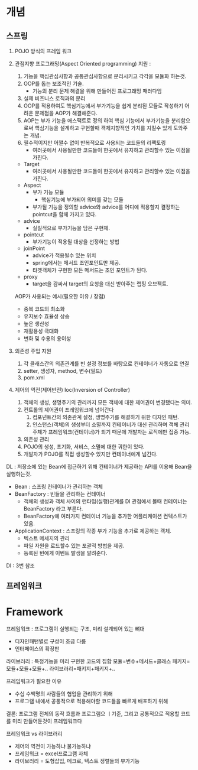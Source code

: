 개념
===

스프링
----

1. POJO 방식의 프레임 워크
2. 관점지향 프로그래밍(Aspect Oriented programming) 지원 :
    1. 기능을 핵심관심사항과 공통관심사항으로 분리시키고 각각을 모듈화 하는것.
    2. OOP를 돕는 보조적인 기술.
        - 기능의 분리 문제 해결을 위해 만들어진 프로그래밍 패러다임
    3. 실제 비즈니스 로직과의 분리
    4. OOP를 적용하여도 핵심기능에서 부가기능을 쉽게 분리된 모듈로 작성하기 어려운 문제점을 AOP가 해결해준다.
    5. AOP는 부가 기능을 애스팩트로 정의 하여 핵심 기능에서 부가기능을 분리함으로써 핵심기능을 설계하고 구현할때 객체지향적인 가치를 지킬수 있게 도와주는 개념.
    6. 필수적이지만 어쩔수 없이 반복적으로 사용되는 코드들의 리팩토링
        - 여러곳에서 사용될만한 코드들이 한곳에서 유지하고 관리할수 있는 이점을 가진다.
    - Target
        - 여러곳에서 사용될만한 코드들이 한곳에서 유지하고 관리할수 있는 이점을 가진다.
    - Aspect
        - 부가 기능 모듈
            - 핵심기능에 부가되어 의미를 갖는 모듈
        - 부가될 기능을 정의할 advice와 advice를 어디에 적용할지 결정하는 pointcut을 함께 가지고 있다.
    - advice
        - 실질적으로 부가기능을 담은 구현체.
    - pointcut
        - 부가기능이 적용될 대상을 선정하는 방법
    - joinPoint
        - advice가 적용될수 있는 위치
        - spring에서는 메서드 조인포인트만 제공.
        - 타겟객체가 구현한 모든 메서드는 조인 포인트가 된다.
    - proxy
        - target을 감싸서 target의 요청을 대신 받아주는 랩핑 오브젝트.
    
    AOP가 사용되는 예시(필요한 이유 / 장점)
    
    - 중복 코드의 최소화
    - 유지보수 효율성 상승
    - 높은 생산성
    - 재활용성 극대화
    - 변화 및 수용의 용이성
    
3. 의존성 주입 지원
    1. 각 클래스간의 의존관계를 빈 설정 정보를 바탕으로 컨테이너가 자동으로 연결
    2. setter, 생성자, method, 변수(필드)
    3. pom.xml
4. 제어의 역전(제어반전) Ioc(Inversion of Controller)
    1. 객체의 생성, 생명주기의 관리까지 모든 객체에 대한 제어권이 변경됐다는 의미.
    2. 컨트롤의 제어권이 프레임워크에 넘어간다
        1. 컴포넌트간의 의존관계 설정, 생명주기를 해결하기 위한 디자인 패턴.
        2. 인스턴스(객체)의 생성부터 소멸까지 컨테이너가 대신 관리하며 객체 관리 주체가 프레임워크(컨테이너)가 되기 때문에 개발자는 로직에만 집중 가능.
    3. 의존성 관리
    4. POJO의 생성, 초기화, 서비스, 소멸에 대한 궈한이 있다.
    5. 개발자가 POJO를 직접 생성할수 있지만 컨테이너에게 넘긴다.

DL : 저장소에 있는 Bean에 접근하기 위해 컨테이너가 제공하는 API를 이용해 Bean을 실행하는것.

- Bean : 스프링 컨테이너가 관리하는 객체
- BeanFactory : 빈들을 관리하는 컨테이너
    - 객체의 생성과 객체 사이의 런타임(실행)관계를 DI 관점에서 볼때 컨테이너는 BeanFactory 라고 부른다.
    - BeanFactory에 여러가지 컨테이너 기능을 추가한 어플리케이션 컨텍스트가 있음.
- ApplicationContext : 스프링의 각종 부가 기능을 추가로 제공하는 객체.
    - 텍스트 메세지의 관리
    - 파일 자원을 로드할수 있는 포괄적 방법을 제공.
    - 등록된 빈에게 이벤트 발생을 알려준다.

DI : 3번 참조





프레임워크
-------

# Framework

프레임워크 : 프로그램이 실행되는 구조, 미리 설계되어 있는 뼈대
- 디자인패턴별로 구성이 조금 다름
- 인터페이스의 확장판

라이브러리 : 특정기능을 미리 구현한 코드의 집합
모듈=변수+메서드+클래스
패키지=모듈+모듈+모듈+..
라이브러리=패키지+패키지+..

프레임워크가 필요한 이유

- 수십 수백명의 사람들의 협업을 관리하기 위해
- 프로그램 내에서 공통적으로 적용해야할 코드들을 빠르게 배포하기 위해

결론: 프로그램 전체의 동작 흐름과 프로그램으 ㅣ기준, 그리고 공통적으로 적용할
코드를 미리 만들어둔것이 프레임워크다

프레임워크 vs 라이브러리

- 제어의 역전이 가능하냐 불가능하냐
- 프레임워크 = excel프로그램 자체
- 라이브러리 = 도형삽입, 메크로, 텍스트 정렬들의 부가기능

